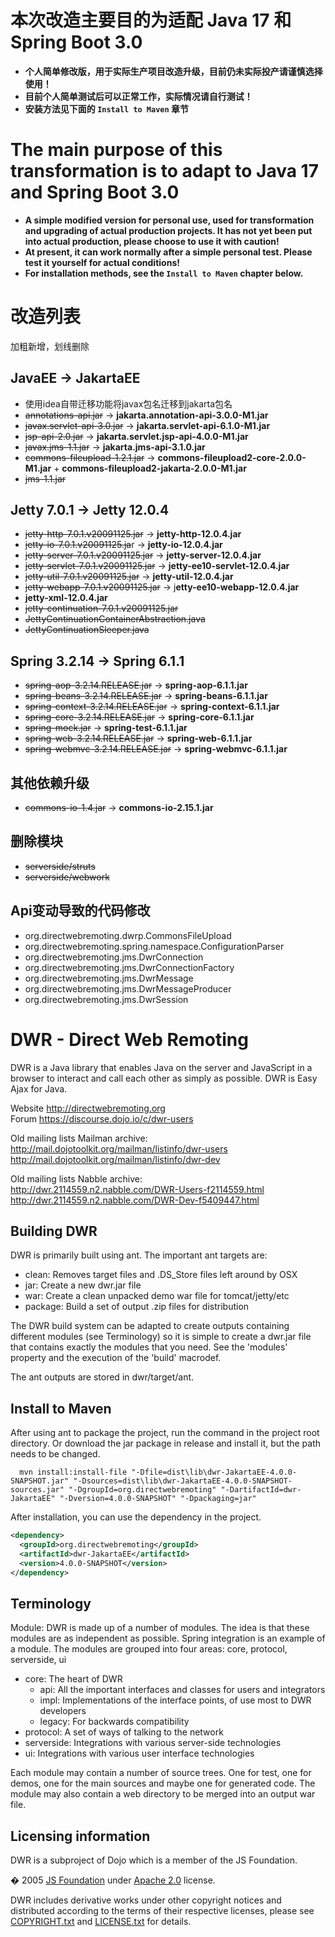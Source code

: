 # 本次改造主要目的为适配 Java 17 和 Spring Boot 3.0

- **个人简单修改版，用于实际生产项目改造升级，目前仍未实际投产请谨慎选择使用！**
- **目前个人简单测试后可以正常工作，实际情况请自行测试！**
- **安装方法见下面的 `Install to Maven` 章节**
  <br/>

# The main purpose of this transformation is to adapt to Java 17 and Spring Boot 3.0
- **A simple modified version for personal use, used for transformation and upgrading of actual production projects. It has not yet been put into actual production, please choose to use it with caution!**
- **At present, it can work normally after a simple personal test. Please test it yourself for actual conditions!**
- **For installation methods, see the `Install to Maven` chapter below.**

# 改造列表
加粗新增，划线删除
## JavaEE -> JakartaEE
- 使用idea自带迁移功能将javax包名迁移到jakarta包名
- ~~annotations-api.jar~~ -> **jakarta.annotation-api-3.0.0-M1.jar**
- ~~javax.servlet-api-3.0.jar~~ -> **jakarta.servlet-api-6.1.0-M1.jar**
- ~~jsp-api-2.0.jar~~ -> **jakarta.servlet.jsp-api-4.0.0-M1.jar**
- ~~javax.jms-1.1.jar~~ -> **jakarta.jms-api-3.1.0.jar**
- ~~commons-fileupload-1.2.1.jar~~ -> **commons-fileupload2-core-2.0.0-M1.jar** + **commons-fileupload2-jakarta-2.0.0-M1.jar**
- ~~jms-1.1.jar~~
## Jetty 7.0.1 -> Jetty 12.0.4
- ~~jetty-http-7.0.1.v20091125.jar~~ -> **jetty-http-12.0.4.jar**
- ~~jetty-io-7.0.1.v20091125.ja~~r -> **jetty-io-12.0.4.jar**
- ~~jetty-server-7.0.1.v20091125.jar~~ -> **jetty-server-12.0.4.jar**
- ~~jetty-servlet-7.0.1.v20091125.jar~~ -> **jetty-ee10-servlet-12.0.4.jar**
- ~~jetty-util-7.0.1.v20091125.jar~~ -> **jetty-util-12.0.4.jar**
- ~~jetty-webapp-7.0.1.v20091125.jar~~ -> j**etty-ee10-webapp-12.0.4.jar**
- **jetty-xml-12.0.4.jar**
- ~~jetty-continuation-7.0.1.v20091125.jar~~
- ~~JettyContinuationContainerAbstraction.java~~
- ~~JettyContinuationSleeper.java~~
## Spring 3.2.14 -> Spring 6.1.1
- ~~spring-aop-3.2.14.RELEASE.jar~~ -> **spring-aop-6.1.1.jar**
- ~~spring-beans-3.2.14.RELEASE.jar~~ -> **spring-beans-6.1.1.jar**
- ~~spring-context-3.2.14.RELEASE.jar~~ -> **spring-context-6.1.1.jar**
- ~~spring-core-3.2.14.RELEASE.jar~~ -> **spring-core-6.1.1.jar**
- ~~spring-mock.jar~~ -> **spring-test-6.1.1.jar**
- ~~spring-web-3.2.14.RELEASE.jar~~ -> **spring-web-6.1.1.jar**
- ~~spring-webmvc-3.2.14.RELEASE.jar~~ -> **spring-webmvc-6.1.1.jar**
## 其他依赖升级
- ~~commons-io-1.4.jar~~ -> **commons-io-2.15.1.jar**
## 删除模块
- ~~serverside/struts~~
- ~~serverside/webwork~~
## Api变动导致的代码修改
- org.directwebremoting.dwrp.CommonsFileUpload
- org.directwebremoting.spring.namespace.ConfigurationParser
- org.directwebremoting.jms.DwrConnection
- org.directwebremoting.jms.DwrConnectionFactory
- org.directwebremoting.jms.DwrMessage
- org.directwebremoting.jms.DwrMessageProducer
- org.directwebremoting.jms.DwrSession

# DWR - Direct Web Remoting

DWR is a Java library that enables Java on the server and JavaScript in a browser to interact and call each other as simply as possible.
DWR is Easy Ajax for Java.

Website http://directwebremoting.org \
Forum https://discourse.dojo.io/c/dwr-users

Old mailing lists Mailman archive:\
http://mail.dojotoolkit.org/mailman/listinfo/dwr-users \
http://mail.dojotoolkit.org/mailman/listinfo/dwr-dev

Old mailing lists Nabble archive:\
http://dwr.2114559.n2.nabble.com/DWR-Users-f2114559.html \
http://dwr.2114559.n2.nabble.com/DWR-Dev-f5409447.html

## Building DWR

DWR is primarily built using ant. The important ant targets are:
* clean: Removes target files and .DS_Store files left around by OSX
* jar: Create a new dwr.jar file
* war: Create a clean unpacked demo war file for tomcat/jetty/etc
* package: Build a set of output .zip files for distribution

The DWR build system can be adapted to create outputs containing different
modules (see Terminology) so it is simple to create a dwr.jar file that
contains exactly the modules that you need. See the 'modules' property and the
execution of the 'build' macrodef.

The ant outputs are stored in dwr/target/ant.

## Install to Maven

After using ant to package the project, run the command in the project root directory.
Or download the jar package in release and install it, but the path needs to be changed.

```maven
  mvn install:install-file "-Dfile=dist\lib\dwr-JakartaEE-4.0.0-SNAPSHOT.jar" "-Dsources=dist\lib\dwr-JakartaEE-4.0.0-SNAPSHOT-sources.jar" "-DgroupId=org.directwebremoting" "-DartifactId=dwr-JakartaEE" "-Dversion=4.0.0-SNAPSHOT" "-Dpackaging=jar"
```
After installation, you can use the dependency in the project.
```xml
<dependency>
  <groupId>org.directwebremoting</groupId>
  <artifactId>dwr-JakartaEE</artifactId>
  <version>4.0.0-SNAPSHOT</version>
</dependency>
```

## Terminology

Module: DWR is made up of a number of modules. The idea is that these modules
are as independent as possible. Spring integration is an example of a module.
The modules are grouped into four areas: core, protocol, serverside, ui
* core: The heart of DWR
  * api: All the important interfaces and classes for users and integrators
  * impl: Implementations of the interface points, of use most to DWR developers
  * legacy: For backwards compatibility
* protocol: A set of ways of talking to the network
* serverside: Integrations with various server-side technologies
* ui: Integrations with various user interface technologies

Each module may contain a number of source trees. One for test, one for demos,
one for the main sources and maybe one for generated code. The module may also
contain a web directory to be merged into an output war file.

## Licensing information

DWR is a subproject of Dojo which is a member of the JS Foundation.

� 2005 [JS Foundation](https://js.foundation/) under [Apache 2.0](http://www.apache.org/licenses/LICENSE-2.0.html) license.

DWR includes derivative works under other copyright notices and distributed according to the terms of their respective licenses,
please see [COPYRIGHT.txt](COPYRIGHT.txt) and [LICENSE.txt](LICENSE.txt) for details.
